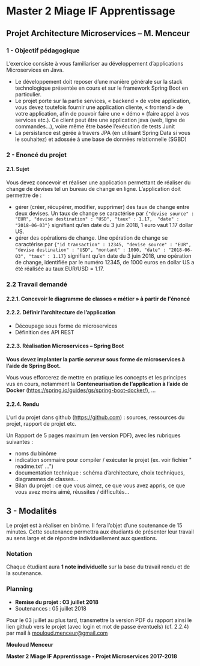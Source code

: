 
# Master 2 Miage IF Apprentissage

## Projet Architecture Microservices – M. Menceur

### 1 - Objectif pédagogique

L’exercice consiste à vous familiariser au développement d’applications Microservices en Java.
- Le développement doit reposer d’une manière générale sur la stack technologique présentée en cours et sur le framework Spring Boot en particulier.
- Le projet porte sur la partie services, « backend » de votre application, vous devez toutefois fournir une application cliente, « frontend » de votre application, afin de pouvoir faire une
« démo » (faire appel à vos services etc.). Ce client peut être une application java (web, ligne de commandes…), voire même être basée l’exécution de tests Junit
- La persistance est gérée à travers JPA (en utilisant Spring Data si vous le souhaitez) et adossée à une base de données relationnelle (SGBD)

### 2 - Enoncé du projet

#### 2.1.	Sujet

Vous devez concevoir et réaliser une application permettant de réaliser du change de devises tel un bureau de change en ligne. L’application doit permettre de :
-	gérer (créer, récupérer, modifier, supprimer) des taux de change entre deux devises. Un taux de change se caractérise par `{"devise source" : "EUR", "devise destination" : "USD", "taux" : 1.17,  "date" : "2018-06-03"}` signifiant qu’en date du 3 juin 2018, 1 euro vaut 1.17 dollar US.
-	gérer des opérations de change. Une opération de change se caractérise par `{"id transaction" : 12345, "devise source" : "EUR", "devise destination" : "USD", "montant" : 1000, "date" : "2018-06- 03", "taux" : 1.17}` signifiant qu’en date du 3 juin 2018, une opération de change, identifiée par le numéro 12345, de 1000 euros en dollar US a été réalisée au taux EUR/USD = 1.17.

### 2.2 Travail demandé

#### 2.2.1. Concevoir le diagramme de classes « métier » à partir de l'énoncé

#### 2.2.2. Définir l’architecture de l’application

 - Découpage sous forme de microservices
 - Définition des API REST

#### 2.2.3. Réalisation Microservices – Spring Boot

**Vous devez implanter la partie *serveur* sous forme de microservices à l’aide de Spring Boot.**

Vous vous efforcerez de mettre en pratique les concepts et les principes vus en cours, notamment la **Conteneurisation de l’application à l’aide de Docker** (https://spring.io/guides/gs/spring-boot-docker/), …
 
#### 2.2.4.	Rendu

L’url du projet dans github (https://github.com) : sources, ressources du projet, rapport de projet etc.

Un Rapport de 5 pages maximum (en version PDF), avec les rubriques suivantes :

 - noms du binôme
 - indication sommaire pour compiler / exécuter le projet (ex. voir fichier " readme.txt’ ...")
 - documentation technique : schéma d’architecture, choix techniques, diagrammes de classes…
 - Bilan du projet : ce que vous aimez, ce que vous avez appris, ce que vous
   avez moins aimé, réussites / difficultés…

## 3 - Modalités

Le projet est à réaliser en binôme. Il fera l’objet d’une soutenance de 15 minutes. Cette soutenance permettra aux étudiants de présenter leur travail au sens large et de répondre individuellement aux questions.

### Notation

Chaque étudiant aura **1 note individuelle** sur la base du travail rendu et de la soutenance.

### Planning

 - **Remise du projet : 03 juillet 2018**
 - Soutenances : 05 juillet 2018

Pour le 03 juillet au plus tard, transmettre la version PDF du rapport ainsi le lien github vers le projet (avec login et mot de passe éventuels) (cf. 2.2.4) par mail à mouloud.menceur@gmail.com

**Mouloud Menceur**

**Master 2 Miage IF Apprentissage - Projet Microservices 2017-2018**

